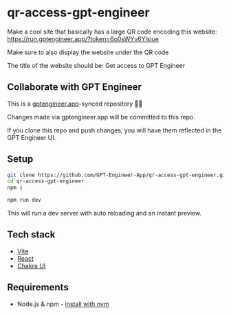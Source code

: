 # qr-access-gpt-engineer

Make a cool site that basically has a large QR code encoding this website:  https://run.gptengineer.app/?token=6o0sWYv6Ylsiue

Make sure to also display the website under the QR code

The title of the website should be: Get access to GPT Engineer

## Collaborate with GPT Engineer

This is a [gptengineer.app](https://gptengineer.app)-synced repository 🌟🤖

Changes made via gptengineer.app will be committed to this repo.

If you clone this repo and push changes, you will have them reflected in the GPT Engineer UI.

## Setup

```sh
git clone https://github.com/GPT-Engineer-App/qr-access-gpt-engineer.git
cd qr-access-gpt-engineer
npm i
```

```sh
npm run dev
```

This will run a dev server with auto reloading and an instant preview.

## Tech stack

- [Vite](https://vitejs.dev/)
- [React](https://react.dev/)
- [Chakra UI](https://chakra-ui.com/)

## Requirements

- Node.js & npm - [install with nvm](https://github.com/nvm-sh/nvm#installing-and-updating)
